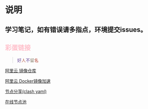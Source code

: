 # 说明
## 学习笔记，如有错误请多指点，环境提交issues。

## <font color="pink">彩蛋链接</font>
> <font color="#6A4C9C">好</font><font color="#B55D4C">人</font><font color="#6A4C9C">不</font><font color="#877F6C">留</font><font color="#B54434">名</font>

[阿里云 镜像仓库](https://developer.aliyun.com/mirror/)

[阿里云 Docker镜像加速](https://cr.console.aliyun.com/cn-hangzhou/instances/mirrors/)

[节点分享(clash yaml)]()

[在线节点池](https://sspool.herokuapp.com/clash/proxies)
